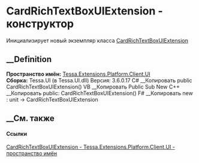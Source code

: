 # CardRichTextBoxUIExtension - конструктор
Инициализирует новый экземпляр класса
[CardRichTextBoxUIExtension](T_Tessa_Extensions_Platform_Client_UI_CardRichTextBoxUIExtension.htm)
##  __Definition
 **Пространство имён:**
[Tessa.Extensions.Platform.Client.UI](N_Tessa_Extensions_Platform_Client_UI.htm)  
 **Сборка:** Tessa.UI (в Tessa.UI.dll) Версия: 3.6.0.17
C# __Копировать
     public CardRichTextBoxUIExtension()
VB __Копировать
     Public Sub New
C++ __Копировать
     public:
    CardRichTextBoxUIExtension()
F# __Копировать
     new : unit -> CardRichTextBoxUIExtension
##  __См. также
#### Ссылки
[CardRichTextBoxUIExtension -
](T_Tessa_Extensions_Platform_Client_UI_CardRichTextBoxUIExtension.htm)
[Tessa.Extensions.Platform.Client.UI - пространство
имён](N_Tessa_Extensions_Platform_Client_UI.htm)
